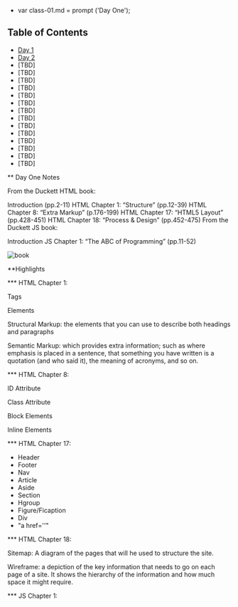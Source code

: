 * var class-01.md = prompt ('Day One');


## Table of Contents

- [Day 1](class-01.md)
- [Day 2](class-02.md)
- [TBD]
- [TBD]
- [TBD]
- [TBD]
- [TBD]
- [TBD]
- [TBD]
- [TBD]
- [TBD]
- [TBD]
- [TBD]
- [TBD]
- [TBD]
- [TBD]

** Day One Notes

From the Duckett HTML book:

Introduction (pp.2-11)
HTML Chapter 1: “Structure” (pp.12-39)
HTML Chapter 8: “Extra Markup” (p.176-199)
HTML Chapter 17: “HTML5 Layout” (pp.428-451)
HTML Chapter 18: “Process & Design” (pp.452-475)
From the Duckett JS book:

Introduction
JS Chapter 1: “The ABC of Programming” (pp.11-52)





![book](https://external-content.duckduckgo.com/iu/?u=http%3A%2F%2Fprodimage.images-bn.com%2Fpimages%2F9781118907443_p0_v1_s1200x630.jpg&f=1&nofb=1)

**Highlights

*** HTML Chapter 1:

  Tags
  
  Elements
  
  Structural Markup: the elements that you can use to describe both    headings and paragraphs
 
  Semantic Markup: which provides extra information; such as where emphasis is placed in a sentence, that something you have written is a quotation (and who said it), the meaning of acronyms, and so on.

*** HTML Chapter 8:

  ID Attribute

  Class Attribute

  Block Elements

  Inline Elements

*** HTML Chapter 17:

  - Header
  - Footer
  - Nav
  - Article
  - Aside
  - Section
  - Hgroup
  - Figure/Ficaption
  - Div
  - "a href=''"

*** HTML Chapter 18:

  Sitemap: A diagram of the pages that will he used to structure the site.

  Wireframe: a depiction of the key information that needs to go on each page of a site. It shows the hierarchy of the information and how much space it might require.

*** JS Chapter 1:
